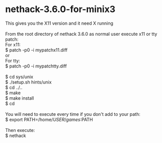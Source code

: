 # nethack-3.6.0-for-minix3
This gives you the X11 version and it need X running <br />
<br />
From the root directory of nethack 3.6.0 as normal user execute x11 or tty patch: <br />
For x11: <br />
$ patch -p0 -i mypatchx11.diff <br />
or <br />
For tty: <br />
$ patch -p0 -i mypatchtty.diff <br />
<br />
$ cd sys/unix <br />
$ ./setup.sh hints/unix <br />
$ cd ../.. <br />
$ make <br />
$ make install <br />
$ cd <br />
<br />
You will need to execute every time if you don't add to your path: <br />
$ export PATH=/home/$USER/games:$PATH <br />
<br />
Then execute: <br />
$ nethack <br />
